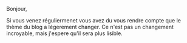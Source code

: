 Bonjour, 

Si vous venez réguliermenet vous avez du vous rendre compte que le thème du blog a légerement changer. 
Ce n'est pas un changement incroyable, mais j'espere qu'il sera plus lisible. 

